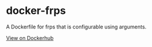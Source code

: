 # docker-frps

A Dockerfile for frps that is configurable using arguments.

[View on Dockerhub](https://hub.docker.com/r/junyangzhang/docker-frps)
